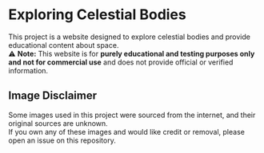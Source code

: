 # Exploring Celestial Bodies   

This project is a website designed to explore celestial bodies and provide educational content about space.  
⚠️ **Note:** This website is for **purely educational and testing purposes only and not for commercial use** and does not provide official or verified information.

## Image Disclaimer
Some images used in this project were sourced from the internet, and their original sources are unknown.  
If you own any of these images and would like credit or removal, please open an issue on this repository.
